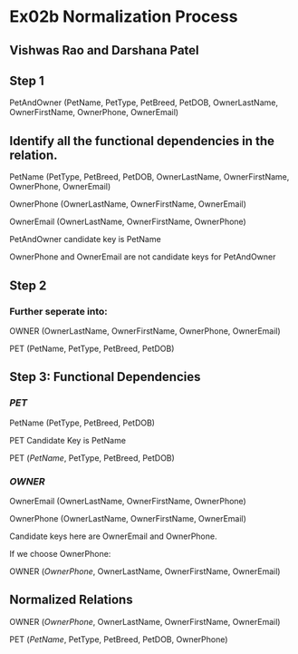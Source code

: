 # Ex02b Normalization Process
## Vishwas Rao and Darshana Patel

## Step 1
PetAndOwner (PetName, PetType, PetBreed, PetDOB, OwnerLastName, OwnerFirstName, OwnerPhone, OwnerEmail)

## Identify all the functional dependencies in the relation.
PetName (PetType, PetBreed, PetDOB, OwnerLastName, OwnerFirstName, OwnerPhone, OwnerEmail)

OwnerPhone (OwnerLastName, OwnerFirstName, OwnerEmail)

OwnerEmail (OwnerLastName, OwnerFirstName, OwnerPhone)

PetAndOwner candidate key is PetName

OwnerPhone and OwnerEmail are not candidate keys for PetAndOwner

## Step 2
### Further seperate into:
OWNER (OwnerLastName, OwnerFirstName, OwnerPhone, OwnerEmail)

PET (PetName, PetType, PetBreed, PetDOB)

## Step 3: Functional Dependencies
### *PET* 
PetName (PetType, PetBreed, PetDOB)

PET Candidate Key is PetName

PET (*PetName*, PetType, PetBreed, PetDOB)

### *OWNER* 
OwnerEmail (OwnerLastName, OwnerFirstName, OwnerPhone)

OwnerPhone (OwnerLastName, OwnerFirstName, OwnerEmail)

Candidate keys here are OwnerEmail and OwnerPhone.

If we choose OwnerPhone:

OWNER (*OwnerPhone*, OwnerLastName, OwnerFirstName, OwnerEmail)

## Normalized Relations
OWNER (*OwnerPhone*, OwnerLastName, OwnerFirstName, OwnerEmail)

PET (*PetName*, PetType, PetBreed, PetDOB, OwnerPhone)
